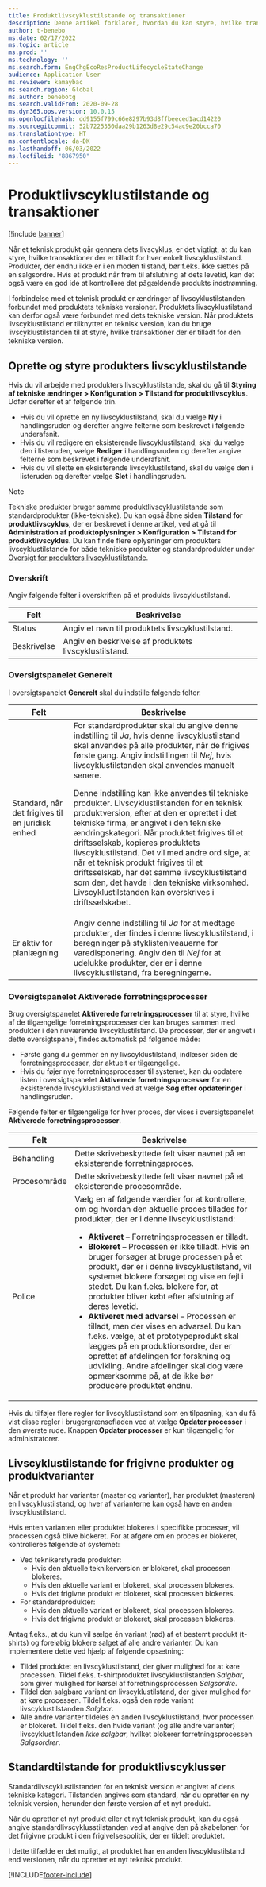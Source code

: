 ```yaml
---
title: Produktlivscyklustilstande og transaktioner
description: Denne artikel forklarer, hvordan du kan styre, hvilke transaktioner der er tilladt for hver enkelt livscyklustilstand, når et teknisk produkt går gennem dets livscyklus.
author: t-benebo
ms.date: 02/17/2022
ms.topic: article
ms.prod: ''
ms.technology: ''
ms.search.form: EngChgEcoResProductLifecycleStateChange
audience: Application User
ms.reviewer: kamaybac
ms.search.region: Global
ms.author: benebotg
ms.search.validFrom: 2020-09-28
ms.dyn365.ops.version: 10.0.15
ms.openlocfilehash: dd9155f799c66e8297b93d8ffbeeced1acd14220
ms.sourcegitcommit: 52b7225350daa29b1263d8e29c54ac9e20bcca70
ms.translationtype: HT
ms.contentlocale: da-DK
ms.lasthandoff: 06/03/2022
ms.locfileid: "8867950"
---
```

# <a name="product-lifecycle-states-and-transactions"></a>Produktlivscyklustilstande og transaktioner

[!include [banner](../includes/banner.md)]

Når et teknisk produkt går gennem dets livscyklus, er det vigtigt, at du kan styre, hvilke transaktioner der er tilladt for hver enkelt livscyklustilstand. Produkter, der endnu ikke er i en moden tilstand, bør f.eks. ikke sættes på en salgsordre. Hvis et produkt når frem til afslutning af dets levetid, kan det også være en god ide at kontrollere det pågældende produkts indstrømning.

I forbindelse med et teknisk produkt er ændringer af livscyklustilstanden forbundet med produktets tekniske versioner. Produktets livscyklustilstand kan derfor også være forbundet med dets tekniske version. Når produktets livscyklustilstand er tilknyttet en teknisk version, kan du bruge livscyklustilstanden til at styre, hvilke transaktioner der er tilladt for den tekniske version.

## <a name="create-and-manage-product-lifecycle-states"></a>Oprette og styre produkters livscyklustilstande

Hvis du vil arbejde med produkters livscyklustilstande, skal du gå til **Styring af tekniske ændringer \> Konfiguration \> Tilstand for produktlivscyklus**. Udfør derefter ét af følgende trin.

- Hvis du vil oprette en ny livscyklustilstand, skal du vælge **Ny** i handlingsruden og derefter angive felterne som beskrevet i følgende underafsnit.
- Hvis du vil redigere en eksisterende livscyklustilstand, skal du vælge den i listeruden, vælge **Rediger** i handlingsruden og derefter angive felterne som beskrevet i følgende underafsnit.
- Hvis du vil slette en eksisterende livscyklustilstand, skal du vælge den i listeruden og derefter vælge **Slet** i handlingsruden.

> [!NOTE]
> Tekniske produkter bruger samme produktlivscyklustilstande som standardprodukter (ikke-tekniske). Du kan også åbne siden **Tilstand for produktlivscyklus**, der er beskrevet i denne artikel, ved at gå til **Administration af produktoplysninger \> Konfiguration \> Tilstand for produktlivscyklus**. Du kan finde flere oplysninger om produkters livscyklustilstande for både tekniske produkter og standardprodukter under [Oversigt for produkters livscyklustilstande](../pim/product-lifecycle.md).

### <a name="header"></a>Overskrift

Angiv følgende felter i overskriften på et produkts livscyklustilstand.

| Felt | Beskrivelse |
|---|---|
| Status | Angiv et navn til produktets livscyklustilstand. |
| Beskrivelse | Angiv en beskrivelse af produktets livscyklustilstand. |

### <a name="general-fasttab"></a>Oversigtspanelet Generelt

I oversigtspanelet **Generelt** skal du indstille følgende felter.

| Felt | Beskrivelse |
|---|---|
| Standard, når det frigives til en juridisk enhed | For standardprodukter skal du angive denne indstilling til *Ja*, hvis denne livscyklustilstand skal anvendes på alle produkter, når de frigives første gang. Angiv indstillingen til *Nej*, hvis livscyklustilstanden skal anvendes manuelt senere.<p>Denne indstilling kan ikke anvendes til tekniske produkter. Livscyklustilstanden for en teknisk produktversion, efter at den er oprettet i det tekniske firma, er angivet i den tekniske ændringskategori. Når produktet frigives til et driftsselskab, kopieres produktets livscyklustilstand. Det vil med andre ord sige, at når et teknisk produkt frigives til et driftsselskab, har det samme livscyklustilstand som den, det havde i den tekniske virksomhed. Livscyklustilstanden kan overskrives i driftsselskabet.</p> |
| Er aktiv for planlægning | Angiv denne indstilling til *Ja* for at medtage produkter, der findes i denne livscyklustilstand, i beregninger på styklisteniveauerne for varedisponering. Angiv den til *Nej* for at udelukke produkter, der er i denne livscyklustilstand, fra beregningerne. |

### <a name="enabled-business-processes-fasttab"></a>Oversigtspanelet Aktiverede forretningsprocesser

Brug oversigtspanelet **Aktiverede forretningsprocesser** til at styre, hvilke af de tilgængelige forretningsprocesser der kan bruges sammen med produkter i den nuværende livscyklustilstand. De processer, der er angivet i dette oversigtspanel, findes automatisk på følgende måde:

- Første gang du gemmer en ny livscyklustilstand, indlæser siden de forretningsprocesser, der aktuelt er tilgængelige.
- Hvis du føjer nye forretningsprocesser til systemet, kan du opdatere listen i oversigtspanelet **Aktiverede forretningsprocesser** for en eksisterende livscyklustilstand ved at vælge **Søg efter opdateringer** i handlingsruden.

Følgende felter er tilgængelige for hver proces, der vises i oversigtspanelet **Aktiverede forretningsprocesser**.

| Felt | Beskrivelse |
|---|---|
| Behandling | Dette skrivebeskyttede felt viser navnet på en eksisterende forretningsproces. |
| Procesområde | Dette skrivebeskyttede felt viser navnet på et eksisterende procesområde. |
| Police | Vælg en af følgende værdier for at kontrollere, om og hvordan den aktuelle proces tillades for produkter, der er i denne livscyklustilstand:<ul><li>**Aktiveret** – Forretningsprocessen er tilladt.</li><li>**Blokeret** – Processen er ikke tilladt. Hvis en bruger forsøger at bruge processen på et produkt, der er i denne livscyklustilstand, vil systemet blokere forsøget og vise en fejl i stedet. Du kan f.eks. blokere for, at produkter bliver købt efter afslutning af deres levetid.</li><li>**Aktiveret med advarsel** – Processen er tilladt, men der vises en advarsel. Du kan f.eks. vælge, at et prototypeprodukt skal lægges på en produktionsordre, der er oprettet af afdelingen for forskning og udvikling. Andre afdelinger skal dog være opmærksomme på, at de ikke bør producere produktet endnu.</li></ul> |

Hvis du tilføjer flere regler for livscyklustilstand som en tilpasning, kan du få vist disse regler i brugergrænsefladen ved at vælge **Opdater processer** i den øverste rude. Knappen **Opdater processer** er kun tilgængelig for administratorer.

## <a name="lifecycle-states-for-released-products-and-product-variants"></a>Livscyklustilstande for frigivne produkter og produktvarianter

Når et produkt har varianter (master og varianter), har produktet (masteren) en livscyklustilstand, og hver af varianterne kan også have en anden livscyklustilstand.

Hvis enten varianten eller produktet blokeres i specifikke processer, vil processen også blive blokeret. For at afgøre om en proces er blokeret, kontrolleres følgende af systemet:

- Ved teknikerstyrede produkter:
  - Hvis den aktuelle teknikerversion er blokeret, skal processen blokeres.
  - Hvis den aktuelle variant er blokeret, skal processen blokeres.
  - Hvis det frigivne produkt er blokeret, skal processen blokeres.
- For standardprodukter:
  - Hvis den aktuelle variant er blokeret, skal processen blokeres.
  - Hvis det frigivne produkt er blokeret, skal processen blokeres.

Antag f.eks., at du kun vil sælge én variant (rød) af et bestemt produkt (t-shirts) og foreløbig blokere salget af alle andre varianter. Du kan implementere dette ved hjælp af følgende opsætning:

- Tildel produktet en livscyklustilstand, der giver mulighed for at køre processen. Tildel f.eks. t-shirtproduktet livscyklustilstanden *Salgbar*, som giver mulighed for kørsel af forretningsprocessen *Salgsordre*.
- Tildel den salgbare variant en livscyklustilstand, der giver mulighed for at køre processen. Tildel f.eks. også den røde variant livscyklustilstanden *Salgbar*.
- Alle andre varianter tildeles en anden livscyklustilstand, hvor processen er blokeret. Tildel f.eks. den hvide variant (og alle andre varianter) livscyklustilstanden *Ikke salgbar*, hvilket blokerer forretningsprocessen *Salgsordrer*.

## <a name="default-product-lifecycle-states"></a>Standardtilstande for produktlivscyklusser

Standardlivscyklustilstanden for en teknisk version er angivet af dens tekniske kategori. Tilstanden angives som standard, når du opretter en ny teknisk version, herunder den første version af et nyt produkt.

Når du opretter et nyt produkt eller et nyt teknisk produkt, kan du også angive standardlivscyklusstilstanden ved at angive den på skabelonen for det frigivne produkt i den frigivelsespolitik, der er tildelt produktet.

I dette tilfælde er det muligt, at produktet har en anden livscyklustilstand end versionen, når du opretter et nyt teknisk produkt.

[!INCLUDE[footer-include](../../includes/footer-banner.md)]
